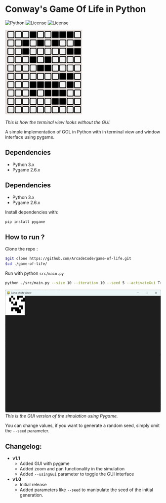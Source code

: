# Conway's Game Of Life in Python
![Python](https://img.shields.io/badge/Python-3.x-blue)
![License](https://img.shields.io/badge/license-GPL3-green)
![License](https://img.shields.io/badge/version-v1.1-green)

![Screenshot1](./imgs/no-gui.png)

*This is how the terminal view looks without the GUI.*

A simple implementation of GOL in Python with in terminal view and window interface using pygame.

## Dependencies
- Python 3.x
- Pygame 2.6.x

## Dependencies
- Python 3.x
- Pygame 2.6.x

Install dependencies with:
```sh
pip install pygame
```

## How to run ?
Clone the repo :
```sh
$git clone https://github.com/ArcadeCode/game-of-life.git
$cd ./game-of-life/
```
Run with python `src/main.py`
```sh
python ./src/main.py --size 10 --iteration 10 --seed 5 --activateGui True
```
![Screenshot2](./imgs/gui.png)
*This is the GUI version of the simulation using Pygame.*

You can change values, if you want to generate a random seed, simply omit the ``--seed`` parameter.

## Changelog:
- **v1.1**
    - Added GUI with pygame
    - Added zoom and pan functionality in the simulation
    - Added `--usingGui` parameter to toggle the GUI interface
- **v1.0**
    - Initial release
    - Added parameters like `--seed` to manipulate the seed of the initial generation.